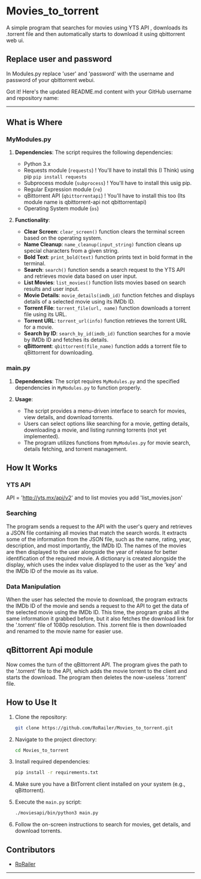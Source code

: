 # Movies_to_torrent
A simple program that searches for movies using YTS API , downloads its .torrent file and then automatically starts to download it using qbittorrent web ui.


## Replace user and password
In Modules.py replace 'user' and 'password' with the username and password of your qbittorrent webui.

Got it! Here's the updated README.md content with your GitHub username and repository name:

---

## What is Where

### MyModules.py

1. **Dependencies**: The script requires the following dependencies:
   - Python 3.x
   - Requests module (`requests`) ! You'll have to install this (I Think) using pip
    `pip install requests`
   - Subprocess module (`subprocess`) ! You'll have to install this usig pip.
   - Regular Expression module (`re`)
   - qBittorrent API (`qbittorrentapi`) ! You'll have to install this too (Its module name is qbittorrent-api not qbittorrentapi)
   - Operating System module (`os`)

2. **Functionality**:
   - **Clear Screen**: `clear_screen()` function clears the terminal screen based on the operating system.
   - **Name Cleanup**: `name_cleanup(input_string)` function cleans up special characters from a given string.
   - **Bold Text**: `print_bold(text)` function prints text in bold format in the terminal.
   - **Search**: `search()` function sends a search request to the YTS API and retrieves movie data based on user input.
   - **List Movies**: `list_movies()` function lists movies based on search results and user input.
   - **Movie Details**: `movie_details(imdb_id)` function fetches and displays details of a selected movie using its IMDb ID.
   - **Torrent File**: `torrent_file(url, name)` function downloads a torrent file using its URL.
   - **Torrent URL**: `torrent_url(info)` function retrieves the torrent URL for a movie.
   - **Search by ID**: `search_by_id(imdb_id)` function searches for a movie by IMDb ID and fetches its details.
   - **qBittorrent**: `qbittorrent(file_name)` function adds a torrent file to qBittorrent for downloading.

### main.py

1. **Dependencies**: The script requires `MyModules.py` and the specified dependencies in `MyModules.py` to function properly.

2. **Usage**:
   - The script provides a menu-driven interface to search for movies, view details, and download torrents.
   - Users can select options like searching for a movie, getting details, downloading a movie, and listing running torrents (not yet implemented).
   - The program utilizes functions from `MyModules.py` for movie search, details fetching, and torrent management.

## How It Works

### YTS API
API = 'http://yts.mx/api/v2' and to list movies you add 'list_movies.json'
### Searching

The program sends a request to the API with the user's query and retrieves a JSON file containing all movies that match the search words. It extracts some of the information from the JSON file, such as the name, rating, year, description, and most importantly, the IMDb ID. The names of the movies are then displayed to the user alongside the year of release for better identification of the required movie. A dictionary is created alongside the display, which uses the index value displayed to the user as the 'key' and the IMDb ID of the movie as its value.

### Data Manipulation

When the user has selected the movie to download, the program extracts the IMDb ID of the movie and sends a request to the API to get the data of the selected movie using the IMDb ID. This time, the program grabs all the same information it grabbed before, but it also fetches the download link for the '.torrent' file of 1080p resolution. This .torrent file is then downloaded and renamed to the movie name for easier use.

## qBittorrent Api module

Now comes the turn of the qBittorrent API. The program gives the path to the '.torrent' file to the API, which adds the movie torrent to the client and starts the download. The program then deletes the now-useless '.torrent' file.


## How to Use It

1. Clone the repository:
   ```bash
   git clone https://github.com/RoRailer/Movies_to_torrent.git
   ```

2. Navigate to the project directory:
   ```bash
   cd Movies_to_torrent
   ```

3. Install required dependencies:
   ```bash
   pip install -r requirements.txt
   ```

4. Make sure you have a BitTorrent client installed on your system (e.g., qBittorrent).

5. Execute the `main.py` script:
   ```bash
   ./moviesapi/bin/python3 main.py
   ```

6. Follow the on-screen instructions to search for movies, get details, and download torrents.

## Contributors

- [RoRailer](https://github.com/RoRailer)

---
